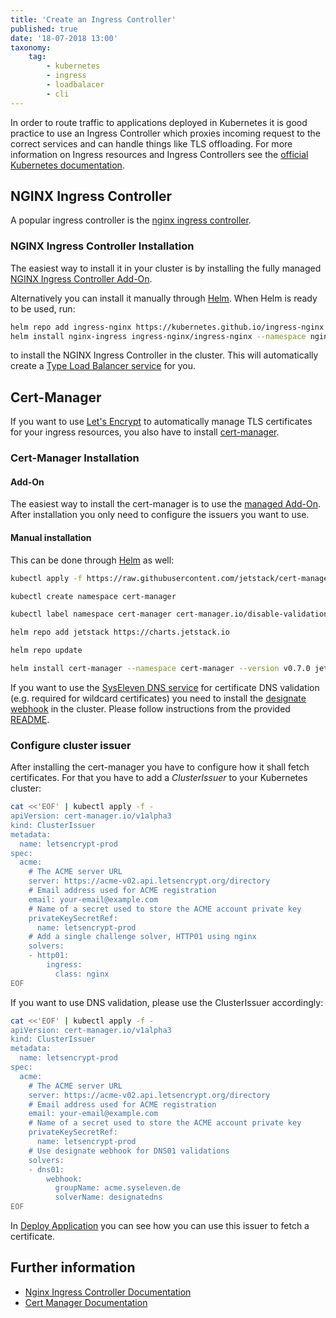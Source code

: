 ```yaml
---
title: 'Create an Ingress Controller'
published: true
date: '18-07-2018 13:00'
taxonomy:
    tag:
        - kubernetes
        - ingress
        - loadbalacer
        - cli
---
```


In order to route traffic to applications deployed in Kubernetes it is good practice to use an Ingress Controller which proxies incoming request to the correct services and can handle things like TLS offloading. For more information on Ingress resources and Ingress Controllers see the [official Kubernetes documentation](https://kubernetes.io/docs/concepts/services-networking/ingress/).

## NGINX Ingress Controller

A popular ingress controller is the [nginx ingress controller](https://kubernetes.github.io/ingress-nginx/).

### NGINX Ingress Controller Installation

The easiest way to install it in your cluster is by installing the fully managed [NGINX Ingress Controller Add-On](../../03.addons/01.metakube-ingress/default.en.md).

Alternatively you can install it manually through [Helm](../17.using-helm/default.en.md). When Helm is ready to be used, run:

```bash
helm repo add ingress-nginx https://kubernetes.github.io/ingress-nginx
helm install nginx-ingress ingress-nginx/ingress-nginx --namespace nginx-ingress  --set "rbac.create=true" --set "controller.replicaCount=2" --set "defaultBackend.replicaCount=2"
```

to install the NGINX Ingress Controller in the cluster. This will automatically create a [Type Load Balancer service](../13.create-a-load-balancer/default.en.md) for you.

## Cert-Manager

If you want to use [Let's Encrypt](https://letsencrypt.org/) to automatically manage TLS certificates for your ingress resources, you also have to install [cert-manager](https://cert-manager.readthedocs.io/en/latest/).

### Cert-Manager Installation

#### Add-On

The easiest way to install the cert-manager is to use the [managed Add-On](../../03.addons/08.metakube-cert-manager/default.en.md). After installation you only need to configure the issuers you want to use.

#### Manual installation

This can be done through [Helm](../17.using-helm/default.en.md) as well:

```bash
kubectl apply -f https://raw.githubusercontent.com/jetstack/cert-manager/release-0.7/deploy/manifests/00-crds.yaml

kubectl create namespace cert-manager

kubectl label namespace cert-manager cert-manager.io/disable-validation=true

helm repo add jetstack https://charts.jetstack.io

helm repo update

helm install cert-manager --namespace cert-manager --version v0.7.0 jetstack/cert-manager
```

If you want to use the [SysEleven DNS service](https://docs.syseleven.de/syseleven-stack/en/reference/dns) for certificate DNS validation (e.g. required for wildcard certificates) you need to install the [designate webhook](https://github.com/syseleven/designate-certmanager-webhook) in the cluster. Please follow instructions from the provided [README](https://github.com/syseleven/designate-certmanager-webhook/blob/master/README.md).

### Configure cluster issuer

After installing the cert-manager you have to configure how it shall fetch certificates. For that you have to add a _ClusterIssuer_ to your Kubernetes cluster:

```bash
cat <<'EOF' | kubectl apply -f -
apiVersion: cert-manager.io/v1alpha3
kind: ClusterIssuer
metadata:
  name: letsencrypt-prod
spec:
  acme:
    # The ACME server URL
    server: https://acme-v02.api.letsencrypt.org/directory
    # Email address used for ACME registration
    email: your-email@example.com
    # Name of a secret used to store the ACME account private key
    privateKeySecretRef:
      name: letsencrypt-prod
    # Add a single challenge solver, HTTP01 using nginx
    solvers:
    - http01:
        ingress:
          class: nginx
EOF
```

If you want to use DNS validation, please use the ClusterIssuer accordingly:

```bash
cat <<'EOF' | kubectl apply -f -
apiVersion: cert-manager.io/v1alpha3
kind: ClusterIssuer
metadata:
  name: letsencrypt-prod
spec:
  acme:
    # The ACME server URL
    server: https://acme-v02.api.letsencrypt.org/directory
    # Email address used for ACME registration
    email: your-email@example.com
    # Name of a secret used to store the ACME account private key
    privateKeySecretRef:
      name: letsencrypt-prod
    # Use designate webhook for DNS01 validations
    solvers:
    - dns01:
        webhook:
          groupName: acme.syseleven.de
          solverName: designatedns
EOF
```

In [Deploy Application](../16.deploy-an-application/default.en.md) you can see how you can use this issuer to fetch a certificate.

## Further information

* [Nginx Ingress Controller Documentation](https://kubernetes.github.io/ingress-nginx/user-guide/nginx-configuration/)
* [Cert Manager Documentation](http://docs.cert-manager.io/en/latest/)
